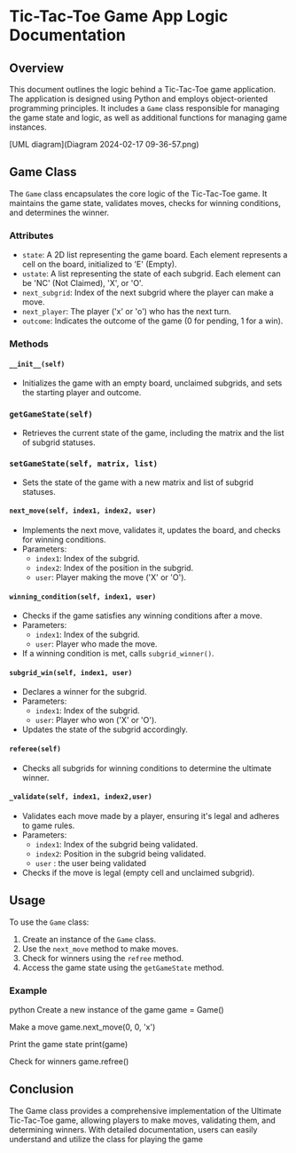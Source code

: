 # Tic-Tac-Toe Game App Logic Documentation

## Overview
This document outlines the logic behind a Tic-Tac-Toe game application. The application is designed using Python and employs object-oriented programming principles. It includes a `Game` class responsible for managing the game state and logic, as well as additional functions for managing game instances.

[UML diagram](Diagram 2024-02-17 09-36-57.png)
## Game Class
The `Game` class encapsulates the core logic of the Tic-Tac-Toe game. It maintains the game state, validates moves, checks for winning conditions, and determines the winner.

### Attributes
- `state`: A 2D list representing the game board. Each element represents a cell on the board, initialized to 'E' (Empty).
- `ustate`: A list representing the state of each subgrid. Each element can be 'NC' (Not Claimed), 'X', or 'O'.
- `next_subgrid`: Index of the next subgrid where the player can make a move.
- `next_player`: The player ('x' or 'o') who has the next turn.
- `outcome`: Indicates the outcome of the game (0 for pending, 1 for a win).

### Methods

#### `__init__(self)`
-  Initializes the game with an empty board, unclaimed subgrids, and sets the starting player and outcome.

### `getGameState(self)`
-  Retrieves the current state of the game, including the matrix and the list of subgrid statuses.

### `setGameState(self, matrix, list)`
-  Sets the state of the game with a new matrix and list of subgrid statuses.
   
   

#### `next_move(self, index1, index2, user)`
-  Implements the next move, validates it, updates the board, and checks for winning conditions.
- Parameters:
  - `index1`: Index of the subgrid.
  - `index2`: Index of the position in the subgrid.
  - `user`: Player making the move ('X' or 'O').

#### `winning_condition(self, index1, user)`
- Checks if the game satisfies any winning conditions after a move.
- Parameters:
  - `index1`: Index of the subgrid.
  - `user`: Player who made the move.
- If a winning condition is met, calls `subgrid_winner()`.

#### `subgrid_win(self, index1, user)`
- Declares a winner for the subgrid.
- Parameters:
  - `index1`: Index of the subgrid.
  - `user`: Player who won ('X' or 'O').
- Updates the state of the subgrid accordingly.

#### `referee(self)`
- Checks all subgrids for winning conditions to determine the ultimate winner.

#### `_validate(self, index1, index2,user)`
- Validates each move made by a player, ensuring it's legal and adheres to game rules.
- Parameters:
  - `index1`: Index of the subgrid being validated.
  - `index2`: Position in the subgrid being validated.
  - `user` : the user being validated
- Checks if the move is legal (empty cell and unclaimed subgrid).

## Usage
To use the `Game` class:
1. Create an instance of the `Game` class.
2. Use the `next_move` method to make moves.
3. Check for winners using the `refree` method.
4. Access the game state using the `getGameState` method.

### Example
python
Create a new instance of the game
game = Game()

Make a move
game.next_move(0, 0, 'x')

Print the game state
print(game)

Check for winners
game.refree()

## Conclusion
The Game class provides a comprehensive implementation of the Ultimate Tic-Tac-Toe game, allowing players to make moves, validating them, and determining winners. With detailed documentation, users can easily understand and utilize the class for playing the game
